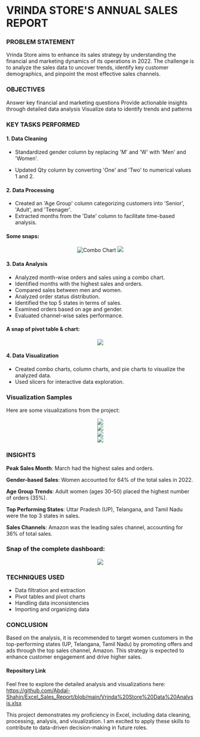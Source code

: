 
# VRINDA STORE'S ANNUAL SALES REPORT 



### PROBLEM STATEMENT
Vrinda Store aims to enhance its sales strategy by understanding the financial and marketing dynamics of its operations in 2022. The challenge is to analyze the sales data to uncover trends, identify key customer demographics, and pinpoint the most effective sales channels.

### OBJECTIVES

Answer key financial and marketing questions
Provide actionable insights through detailed data analysis
Visualize data to identify trends and patterns

### KEY TASKS PERFORMED
#### 1. Data Cleaning

* Standardized gender column by replacing 'M' and 'W' with 'Men' and 'Women'.

* Updated Qty column by converting 'One' and 'Two' to numerical values 1 and 2.

#### 2. Data Processing

* Created an 'Age Group' column categorizing customers into 'Senior', 'Adult', and 'Teenager'.
* Extracted months from the 'Date' column to facilitate time-based analysis.

#### Some snaps:
<div align="center">
    <img src="https://github.com/Abdal-Shahin/Excel_Sales_Report/assets/173780042/4b071549-99c2-48c0-86b2-e1ba1449a7b7" alt="Combo Chart">     <img src= "https://github.com/Abdal-Shahin/Excel_Sales_Report/assets/173780042/b0361bf3-dc52-43d9-ab3f-39eaa44236aa"> </div>


#### 3. Data Analysis

* Analyzed month-wise orders and sales using a combo chart.
* Identified months with the highest sales and orders.
* Compared sales between men and women.
* Analyzed order status distribution.
* Identified the top 5 states in terms of sales.
* Examined orders based on age and gender.
* Evaluated channel-wise sales performance.

#### A snap of pivot table & chart:
<div align="center"> <img src="https://github.com/Abdal-Shahin/Excel_Sales_Report/assets/173780042/7e0eb98b-a9d2-4212-adba-8ccb7bfa1bb5"> </div>

#### 4. Data Visualization

* Created combo charts, column charts, and pie charts to visualize the analyzed data.
* Used slicers for interactive data exploration.

### Visualization Samples
Here are some visualizations from the project:
<div align="center"> <img src="https://github.com/Abdal-Shahin/Excel_Sales_Report/assets/173780042/dd0ae6fb-dc02-4ff3-8baf-7470671f1368"> </div>
<div align="center"> <img src="https://github.com/Abdal-Shahin/Excel_Sales_Report/assets/173780042/3bc3ed5f-f573-44a1-970e-26d2ed601ea6"> </div>
<div align="center"> <img src="https://github.com/Abdal-Shahin/Excel_Sales_Report/assets/173780042/f52ab3b5-808c-4dc5-ad76-947620a8c220"> </div>
<div align="center"> <img src="https://github.com/Abdal-Shahin/Excel_Sales_Report/assets/173780042/08cd6d06-45b7-4507-a1e9-f65bbe3da6aa"> </div>



### INSIGHTS
**Peak Sales Month**: March had the highest sales and orders.

**Gender-based Sales**: Women accounted for 64% of the total sales in 2022.

**Age Group Trends**: Adult women (ages 30-50) placed the highest number of orders (35%).

**Top Performing States**: Uttar Pradesh (UP), Telangana, and Tamil Nadu were the top 3 states in sales.

**Sales Channels**: Amazon was the leading sales channel, accounting for 36% of total sales.

### Snap of the complete dashboard:
<div align="center"> <img src="https://github.com/Abdal-Shahin/Excel_Sales_Report/assets/173780042/8a2ba834-0dcd-4b93-b061-3ec346bedeba"> </div>


### TECHNIQUES USED
* Data filtration and extraction
* Pivot tables and pivot charts
* Handling data inconsistencies
* Importing and organizing data

### CONCLUSION
Based on the analysis, it is recommended to target women customers in the top-performing states (UP, Telangana, Tamil Nadu) by promoting offers and ads through the top sales channel, Amazon. This strategy is expected to enhance customer engagement and drive higher sales.

#### Repository Link

Feel free to explore the detailed analysis and visualizations here: https://github.com/Abdal-Shahin/Excel_Sales_Report/blob/main/Vrinda%20Store%20Data%20Analysis.xlsx

This project demonstrates my proficiency in Excel, including data cleaning, processing, analysis, and visualization. I am excited to apply these skills to contribute to data-driven decision-making in future roles.
